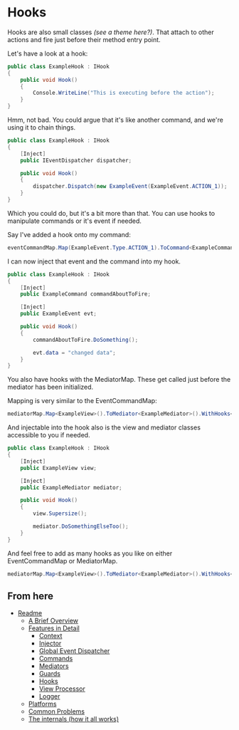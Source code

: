 
Hooks
=====

Hooks are also small classes *(see a theme here?)*. That attach to other actions and fire just before their method entry point.

Let's have a look at a hook:

```csharp
public class ExampleHook : IHook
{
	public void Hook()
	{
		Console.WriteLine("This is executing before the action");
	}
}
```

Hmm, not bad. You could argue that it's like another command, and we're using it to chain things.


```csharp
public class ExampleHook : IHook
{
	[Inject]
	public IEventDispatcher dispatcher;

	public void Hook()
	{
		dispatcher.Dispatch(new ExampleEvent(ExampleEvent.ACTION_1));
	}
}
```

Which you could do, but it's a bit more than that. You can use hooks to manipulate commands or it's event if needed.

Say I've added a hook onto my command:

```csharp
eventCommandMap.Map(ExampleEvent.Type.ACTION_1).ToCommand<ExampleCommand>().WithHook<ExampleHook>();
```

I can now inject that event and the command into my hook.

```csharp
public class ExampleHook : IHook
{
	[Inject]
	public ExampleCommand commandAboutToFire;

	[Inject]
	public ExampleEvent evt;

	public void Hook()
	{
		commandAboutToFire.DoSomething();

		evt.data = "changed data";
	}
}
```

You also have hooks with the MediatorMap. These get called just before the mediator has been initialized.

Mapping is very similar to the EventCommandMap:

```csharp
mediatorMap.Map<ExampleView>().ToMediator<ExampleMediator>().WithHooks<ExampleHook>();
```

And injectable into the hook also is the view and mediator classes accessible to you if needed.

```csharp
public class ExampleHook : IHook
{
	[Inject]
	public ExampleView view;

	[Inject]
	public ExampleMediator mediator;

	public void Hook()
	{
		view.Supersize();

		mediator.DoSomethingElseToo();
	}
}
```

And feel free to add as many hooks as you like on either EventCommandMap or MediatorMap.

```csharp
mediatorMap.Map<ExampleView>().ToMediator<ExampleMediator>().WithHooks<Hook1, Hook2, Hook3, Hook4>().WithHooks<EventMoreHook1, EvenMoreHook2>();
```

From here
------------

* [Readme](../../README.md)
	* [A Brief Overview](../ABriefOverview.md)
	* [Features in Detail](../FeaturesInDetail.md)
		* [Context](./Context.md)
		* [Injector](./Injector.md)
		* [Global Event Dispatcher](./GlobalEventDispatcher.md)
		* [Commands](./Commands.md)
		* [Mediators](./Mediators.md)
		* [Guards](./Guards.md)
		* [Hooks](./Hooks.md)
		* [View Processor](./ViewProcessor.md)
		* [Logger](./Logger.md)
	* [Platforms](../Platforms.md)
	* [Common Problems](../CommonProblems.md)
	* [The internals (how it all works)](../TheInternals.md)